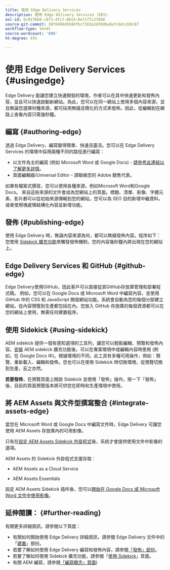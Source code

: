 ```yaml
---
title: 使用 Edge Delivery Services
description: 使用 Edge Delivery Services (EDS)
exl-id: 6c9178b0-c8f3-4fc7-8614-8e71ffc2f0b8
source-git-commit: 38f0496d9340fbcf383a2d39dba8efcbdcd20c6f
workflow-type: tm+mt
source-wordcount: '608'
ht-degree: 93%

---
```


# 使用 Edge Delivery Services {#usingedge}

Edge Delivery 能讓您建立快速開發的環境，作者可以在其中快速更新和發佈內容，並且可以快速啟動新網站。為此，您可以在同一網站上使用多個內容來源，並且無論您選擇何種來源，都可採用無縫且簡化的方式來發佈。因此，從編輯到在網路上查看內容只需幾秒鐘。

## 編寫 {#authoring-edge}

透過 Edge Delivery，編寫變得簡單、快速且靈活。您可以在 Edge Delivery Services 的環境中採用兩種不同的路徑進行編寫：

* 以文件為主的編寫 (例如 Microsoft Word 或 Google Docs) - [請參考此連結以了解更多詳情](https://www.hlx.live/docs/authoring)。
* 頁面編輯器/Universal Editor - 請聯絡您的 Adobe 銷售代表。

如果有檔案式撰寫，您可以使用各種來源，例如Microsoft Word和Google Docs。 來自這些來源的文件會成為您網站上的頁面。標題、清單、影像、字體元素、影片都可以從初始來源傳輸到您的網站。您可以為 SEO 目的新增中繼資料，或者使用塊處理結構化內容並新增功能。

## 發佈 {#publishing-edge}

使用 Edge Delivery 時，無論內容來源為何，都可以無縫發佈內容。程序如下：您使用 [Sidekick 擴充功能](#using-sidekick)來觸發發佈機制，您的內容幾秒鐘內將出現在您的網站上。

## Edge Delivery Services 和 GitHub {#github-edge}

Edge Delivery使用GitHub，因此客戶可以直接從其GitHub存放庫管理和部署程式碼。 例如，您可以在 Google Docs 或 Microsoft Word 中編寫內容，並使用 GitHub 中的 CSS 和 JavaScript 開發網站功能。系統會自動為您的每個分部建立網站，從內容預覽到生產都包括在內。您放入 GitHub 存放庫的每個資源都可以在您的網站上使用，無需任何建置程序。

## 使用 Sidekick {#using-sidekick}

AEM sidekick 提供一個有感知選項的工具列，讓您可以輕鬆編輯、預覽和發佈內容。[安裝](https://www.hlx.live/docs/sidekick-extension) AEM sidekick 擴充功能後，可以在專案環境中或編輯內容時使用 (例如，在 Google Docs 中)。根據環境的不同，此工具有多種可用操作，例如：預覽、重新載入、編輯和發佈。您也可以在使用 Sidekick 時切換環境，從預覽切換到生產，反之亦然。

**若要發佈**，在預覽頁面上開啟 Sidekick 並使用「發佈」操作。按一下「發佈」後，目前的頁面預覽版本將可供您在即時和生產環境中使用。

## 將 AEM Assets 與文件型撰寫整合 {#integrate-assets-edge}

當您在 Microsoft Word 或 Google Docs 中編寫文件時，Edge Delivery 可讓您使用 AEM Assets 存放庫內的可用影像。

只有在[設定 AEM Assets Sidekick 外掛程式](https://www.hlx.live/developer/configuring-aem-assets-sidekick-plugin)後，系統才會提供使用文件中影像的選項。

AEM Assets 的 Sidekick 外掛程式支援存取：

* AEM Assets as a Cloud Service 

* AEM Assets Essentials

設定 AEM Assets Sidekick 插件後，您可以[開始在 Google Docs 或 Microsoft Word 文件中使用影像](https://www.hlx.live/docs/aem-assets-sidekick-plugin)。

## 延伸閱讀： {#further-reading}

有關更多詳細資訊，請參閱以下頁面：

* 有關如何開始使用 Edge Delivery 詳細資訊，請參閱 Edge Delivery 文件中的「[建置](https://www.hlx.live/docs/#build)」部份。 
* 若要了解如何使用 Edge Delivery 編寫和發佈內容，請參閱[「發佈」部份](https://www.hlx.live/docs/authoring)。
* 若要了解如何使用 Sidekick 擴充功能，請參閱「[使用 Sidekick](https://www.hlx.live/docs/sidekick)」頁面。
* 有關 AEM 編寫，請參閱[「編寫概念」頁面](/help/sites-authoring/author.md))
